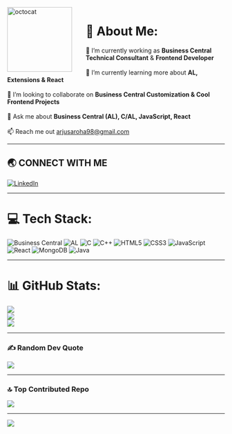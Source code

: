 <img align="left" height="150" src="https://user-images.githubusercontent.com/69384657/179312151-fdabe3af-823f-41ab-a6d4-17a72af4e9e8.png" alt="octocat" style="margin-right: 2rem;" />

# 💫 About Me:
🔭 I’m currently working as **Business Central Technical Consultant** & **Frontend Developer** <br><br>
🌱 I’m currently learning more about **AL, Extensions & React** <br><br>
👯 I’m looking to collaborate on **Business Central Customization & Cool Frontend Projects** <br><br>
💬 Ask me about **Business Central (AL), C/AL, JavaScript, React** <br><br>
📫 Reach me out <a href="mailto:arjunsaroha98@gmail.com?subject=&cc=&bcc=">arjusaroha98@gmail.com</a><br/>

---

## 🌏 **CONNECT WITH ME**
<a href="https://www.linkedin.com/in/arjun-saroha-802321231/">
    <img src="https://img.shields.io/badge/LinkedIn-0077B5?style=for-the-badge&logo=linkedin&logoColor=white" title="LinkedIn"  alt="LinkedIn"/>
</a>

---

# 💻 Tech Stack:
![Business Central](https://img.shields.io/badge/Dynamics%20365%20Business%20Central-002050?style=plastic&logo=microsoft&logoColor=white) 
![AL](https://img.shields.io/badge/AL%20Language-0078D7?style=plastic&logo=microsoft&logoColor=white) 
![C](https://img.shields.io/badge/c-%2300599C.svg?style=plastic&logo=c&logoColor=white) 
![C++](https://img.shields.io/badge/c++-%2300599C.svg?style=plastic&logo=c%2B%2B&logoColor=white) 
![HTML5](https://img.shields.io/badge/html5-%23E34F26.svg?style=plastic&logo=html5&logoColor=white) 
![CSS3](https://img.shields.io/badge/css3-%231572B6.svg?style=plastic&logo=css3&logoColor=white) 
![JavaScript](https://img.shields.io/badge/javascript-%23323330.svg?style=plastic&logo=javascript&logoColor=%23F7DF1E) 
![React](https://img.shields.io/badge/react-%2320232a.svg?style=plastic&logo=react&logoColor=%2361DAFB) 
![MongoDB](https://img.shields.io/badge/MongoDB-%234ea94b.svg?style=plastic&logo=mongodb&logoColor=white) 
![Java](https://img.shields.io/badge/java-%23ED8B00.svg?style=plastic&logo=openjdk&logoColor=white)

---

# 📊 GitHub Stats:
![](https://github-readme-stats.vercel.app/api?username=Arjun-Saroha&theme=one_dark_pro&hide_border=false&include_all_commits=true&count_private=true)<br/>
![](https://github-readme-streak-stats.herokuapp.com/?user=Arjun-Saroha&theme=one_dark_pro&hide_border=false)<br/>
![](https://github-readme-stats.vercel.app/api/top-langs/?username=Arjun-Saroha&theme=one_dark_pro&hide_border=false&include_all_commits=true&count_private=true&layout=compact)

---

### ✍️ Random Dev Quote
![](https://quotes-github-readme.vercel.app/api?type=horizontal&theme=radical)

---

### 🔝 Top Contributed Repo
![](https://github-contributor-stats.vercel.app/api?username=Arjun-Saroha&limit=5&theme=one_dark_pro&combine_all_yearly_contributions=true)

---

[![](https://visitcount.itsvg.in/api?id=Arjun-Saroha&icon=0&color=1)](https://visitcount.itsvg.in)

<!-- Proudly created with GPRM ( https://gprm.itsvg.in ) -->
